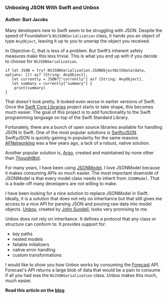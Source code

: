 ### Unboxing JSON With Swift and Unbox

#### Author: Bart Jacobs

Many developers new to Swift seem to be struggling with JSON. Despite the speed of Foundation's `NSJSONSerialization` class, it hands you an object of type `AnyObject`, leaving it up to you to unwrap the object you received.

In Objective-C, that is less of a problem. But Swift’s inherent safety measures make this less trivial. This is what you end up with if you decide to choose for `NSJSONSerialization`.

```language-swift
if let JSON = try? NSJSONSerialization.JSONObjectWithData(data, options: []) as? [String: AnyObject],
   let currently = JSON?["currently"] as? [String: AnyObject],
   let summary = currently["summary"] {
    print(summary)
}
```

That doesn't look pretty. It looked even worse in earlier versions of Swift. Once the [Swift Core Libraries](https://swift.org/core-libraries/) project starts to take shape, this becomes much easier. The goal of this project is to add functionality to the Swift programming language on top of the Swift Standard Library.

Fortunately, there are a bunch of open source libraries available for handling JSON in Swift. One of the most popular solutions is [SwiftyJSON](https://github.com/SwiftyJSON/SwiftyJSON). SwiftyJSON is quickly gaining in popularity for the same reasons [AFNetworking](https://github.com/AFNetworking/AFNetworking) was a few years ago, a lack of a robust, native solution.

Another popular solution is, [Argo](https://github.com/thoughtbot/Argo), created and maintained by none other than [ThoughtBot](https://thoughtbot.com/).

For many years, I have been using [JSONModel](https://github.com/icanzilb/JSONModel). I love JSONModel because it makes consuming APIs so much easier. The most important downside of JSONModel is that every model class needs to inherit from `JSONModel`. That is a trade-off many developers are not willing to make.

I have been looking for a nice solution to replace JSONModel in Swift. Ideally, it is a solution that does not rely on inheritance but that still gives me access to a nice API for parsing JSON and pouring raw data into model objects. [Unbox](https://github.com/JohnSundell/Unbox), created by [John Sundell](https://github.com/JohnSundell), looks very promising to me.

Unbox does not rely on inheritance. It defines a protocol that any class or structure can conform to. It provides support for:

- key paths
- nested models
- failable initializers
- native error handling
- custom transformations

I would like to show you how Unbox works by consuming the [Forecast](http://forecast.io/) API. Forecast's API returns a large blob of data that would be a pain to consume if all you had was the `NSJSONSerialization` class. Unbox makes this much, much easier.

**Read this article on the [blog](https://cocoacasts.com/unboxing-json-with-swift-and-unbox/)**.
